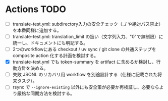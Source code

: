 # Actions TODO

- [ ] translate-test.yml: subdirectory入力の安全チェック（../ や絶対パス禁止）を本番同様に追加する。
- [ ] translate-test.yml: translation_limit の扱い（文字列入力、"0"で無制限）に統一し、ドキュメントにも明記する。
- [ ] 2つのworkflowにある checkout / uv sync / git clone の共通ステップを composite action 化する計画を検討する。
- [x] translate-test.yml でも token-summary を artifact に含めるか検討し、行動方針を決める。
- [ ] 失敗 JSONL のリカバリ用 workflow を別途設計する（仕様に記載された将来タスク）。
- [ ] rsync で `--ignore-existing` 以外にも安全策が必要か再検証し、必要ならより厳格な同期方法を検討する。
